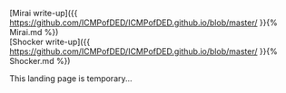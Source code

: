 

[Mirai write-up]({{ https://github.com/ICMPofDED/ICMPofDED.github.io/blob/master/ }}{% Mirai.md %}) 
<br>
[Shocker write-up]({{ https://github.com/ICMPofDED/ICMPofDED.github.io/blob/master/ }}{% Shocker.md %})


This landing page is temporary...
